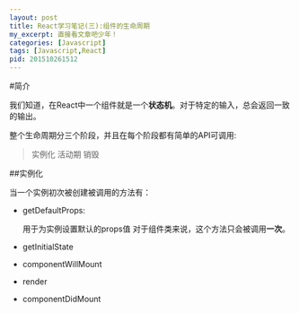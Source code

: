 ```yaml
---
layout: post
title: React学习笔记(三):组件的生命周期
my_excerpt: 直接看文章吧少年！
categories: [Javascript]
tags: [Javascript,React]
pid: 201510261512
---
```



#简介

我们知道，在React中一个组件就是一个**状态机**。对于特定的输入，总会返回一致的输出。

整个生命周期分三个阶段，并且在每个阶段都有简单的API可调用:

<span style="color:#dd2c4c"></span>

> 实例化 
> 活动期
> 销毁



##实例化

当一个实例初次被创建被调用的方法有：

- getDefaultProps:

	用于为实例设置默认的props值
	对于组件类来说，这个方法只会被调用**一次**。

- getInitialState
- componentWillMount
- render
- componentDidMount
